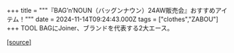 +++
title = """『BAG’n’NOUN（バッグンナウン）24AW販売会』おすすめアイテム！"""
date = 2024-11-14T09:24:43.000Z
tags = ["clothes","ZABOU"]
+++
TOOL BAGにJoiner、ブランドを代表する2大エース。

[[source]](https://zabou.org/2024/11/14/312028/)

